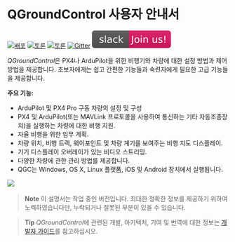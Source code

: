 # QGroundControl 사용자 안내서

[![배포](https://img.shields.io/github/release/mavlink/QGroundControl.svg)](https://github.com/mavlink/QGroundControl/releases) [![토론](https://img.shields.io/badge/discuss-px4-ff69b4.svg)](http://discuss.px4.io/c/qgroundcontrol/qgroundcontrol-usage) [![토론](https://img.shields.io/badge/discuss-ardupilot-ff69b4.svg)](http://discuss.ardupilot.org/c/ground-control-software/qgroundcontrol) [![Gitter](https://badges.gitter.im/Join%20Chat.svg)](https://gitter.im/mavlink/qgroundcontrol?utm_source=badge&utm_medium=badge&utm_campaign=pr-badge&utm_content=badge) [![슬랙](../assets/site/slack.svg)](https://join.slack.com/t/px4/shared_invite/zt-si4xo5qs-R4baYFmMjlrT4rQK5yUnaA)

*QGroundControl*은 PX4나 ArduPilot을 위한 비행기와 차량에 대한 설정 방법과 제어 방법을 제공합니다. 초보자에게는 쉽고 간편한 기능들과 숙련자에게 필요한 고급 기능들을 제공합니다.

**주요 기능:**

* ArduPilot 및 PX4 Pro 구동 차량의 설정 및 구성
* PX4 및 ArduPilot(또는 MAVLink 프로토콜을 사용하여 통신하는 기타 자동조종장치)을 실행하는 차량에 대한 비행 지원.
* 자율 비행을 위한 임무 계획.
* 차량 위치, 비행 트랙, 웨이포인트 및 차량 계기를 보여주는 비행 지도 디스플레이.
* 기기 디스플레이 오버레이가 있는 비디오 스트리밍.
* 다양한 차량에 관한 관리 방법를 제공합니다.
* QGC는 Windows, OS X, Linux 플랫폼, iOS 및 Android 장치에서 실행됩니다.

![](../../assets/quickstart/ConnectedVehicle.jpg)

> **Note** 이 설명서는 작업 중인 버전입니다. 최대한 정확한 정보를 제공하기 위하여 노력하였습니다만, 누락되거나 잘못된 부분이 있을 수 있습니다.

<span></span>

> **Tip** *QGroundControl*에 관련된 개발, 아키텍처, 기여 및 번역에 대한 정보는 [개발자 가이드](https://dev.qgroundcontrol.com/en/)를 참고하십시오.